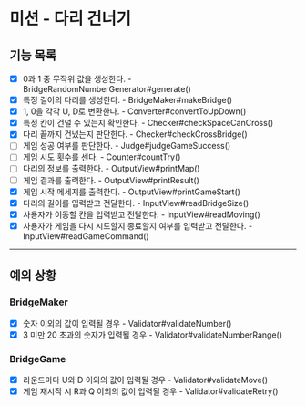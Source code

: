 # 미션 - 다리 건너기

## 기능 목록

- [x] 0과 1 중 무작위 값을 생성한다. - BridgeRandomNumberGenerator#generate()
- [x] 특정 길이의 다리를 생성한다. - BridgeMaker#makeBridge()
- [x] 1, 0을 각각 U, D로 변환한다. - Converter#convertToUpDown()
- [x] 특정 칸이 건널 수 있는지 확인한다. - Checker#checkSpaceCanCross()
- [x] 다리 끝까지 건넜는지 판단한다. - Checker#checkCrossBridge()
- [ ] 게임 성공 여부를 판단한다. - Judge#judgeGameSuccess()
- [ ] 게임 시도 횟수를 센다. - Counter#countTry()
- [ ] 다리의 정보를 출력한다. - OutputView#printMap()
- [ ] 게임 결과를 출력한다. - OutputView#printResult()
- [x] 게임 시작 메세지를 출력한다. - OutputView#printGameStart()
- [x] 다리의 길이를 입력받고 전달한다. - InputView#readBridgeSize()
- [x] 사용자가 이동할 칸을 입력받고 전달한다. - InputView#readMoving()
- [x] 사용자가 게임을 다시 시도할지 종료할지 여부를 입력받고 전달한다. - InputView#readGameCommand()

---

## 예외 상황

### BridgeMaker

- [x] 숫자 이외의 값이 입력될 경우 - Validator#validateNumber()
- [x] 3 미만 20 초과의 숫자가 입력될 경우 - Validator#validateNumberRange()

### BridgeGame

- [x] 라운드마다 U와 D 이외의 값이 입력될 경우 - Validator#validateMove()
- [x] 게임 재시작 시 R과 Q 이외의 값이 입력될 경우 - Validator#validateRetry()
